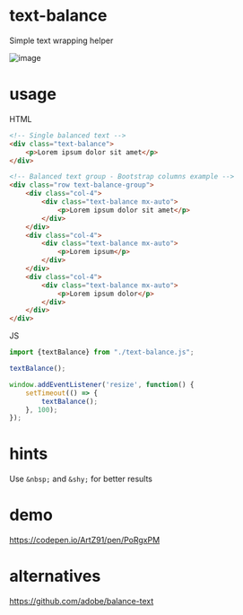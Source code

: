 # text-balance
Simple text wrapping helper

![image](https://user-images.githubusercontent.com/2047645/186486979-504d8cc2-96b4-4d7f-8133-417a4d152431.png)

# usage

HTML

```html
<!-- Single balanced text -->
<div class="text-balance">
    <p>Lorem ipsum dolor sit amet</p>
</div>

<!-- Balanced text group - Bootstrap columns example -->
<div class="row text-balance-group">
    <div class="col-4">
        <div class="text-balance mx-auto">
            <p>Lorem ipsum dolor sit amet</p>
        </div>
    </div>
    <div class="col-4">
        <div class="text-balance mx-auto">
            <p>Lorem ipsum</p>
        </div>
    </div>
    <div class="col-4">
        <div class="text-balance mx-auto">
            <p>Lorem ipsum dolor</p>
        </div>
    </div>
</div>
```

JS

```js
import {textBalance} from "./text-balance.js";

textBalance();

window.addEventListener('resize', function() {
    setTimeout(() => {
        textBalance();
    }, 100);
});
```

# hints

Use `&nbsp;` and `&shy;` for better results

# demo

https://codepen.io/ArtZ91/pen/PoRgxPM

# alternatives

https://github.com/adobe/balance-text
